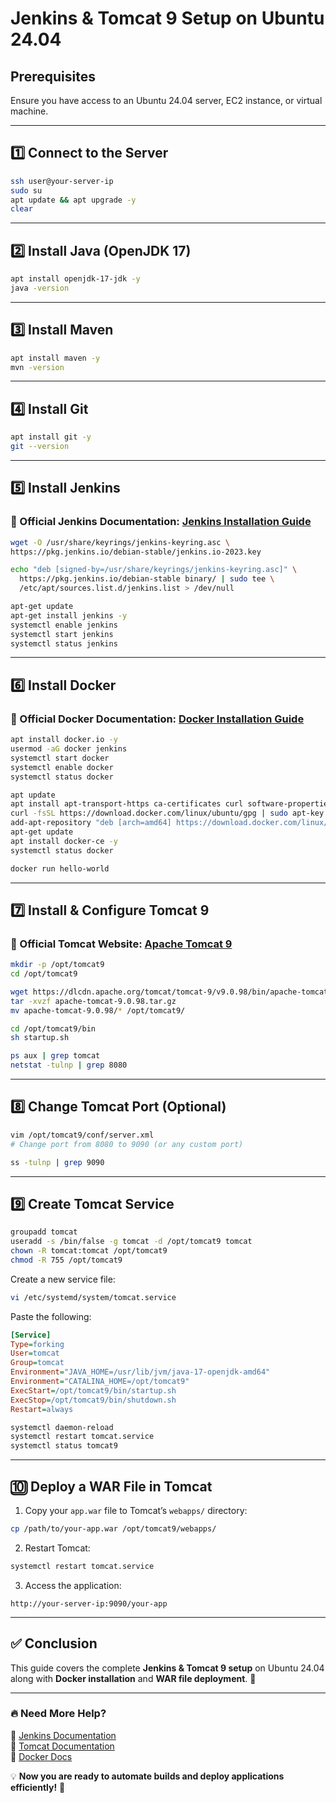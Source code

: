 # Jenkins & Tomcat 9 Setup on Ubuntu 24.04

## Prerequisites
Ensure you have access to an Ubuntu 24.04 server, EC2 instance, or virtual machine.

---

## 1️⃣ Connect to the Server
```bash
ssh user@your-server-ip
sudo su
apt update && apt upgrade -y
clear
```

---

## 2️⃣ Install Java (OpenJDK 17)
```bash
apt install openjdk-17-jdk -y
java -version
```

---

## 3️⃣ Install Maven
```bash
apt install maven -y
mvn -version
```

---

## 4️⃣ Install Git
```bash
apt install git -y
git --version
```

---

## 5️⃣ Install Jenkins
### 🔗 Official Jenkins Documentation: [Jenkins Installation Guide](https://www.jenkins.io/doc/book/installing/)
```bash
wget -O /usr/share/keyrings/jenkins-keyring.asc \
https://pkg.jenkins.io/debian-stable/jenkins.io-2023.key

echo "deb [signed-by=/usr/share/keyrings/jenkins-keyring.asc]" \
  https://pkg.jenkins.io/debian-stable binary/ | sudo tee \
  /etc/apt/sources.list.d/jenkins.list > /dev/null

apt-get update
apt-get install jenkins -y
systemctl enable jenkins
systemctl start jenkins
systemctl status jenkins
```

---

## 6️⃣ Install Docker
### 🔗 Official Docker Documentation: [Docker Installation Guide](https://docs.docker.com/engine/install/ubuntu/)
```bash
apt install docker.io -y
usermod -aG docker jenkins
systemctl start docker
systemctl enable docker
systemctl status docker

apt update
apt install apt-transport-https ca-certificates curl software-properties-common -y
curl -fsSL https://download.docker.com/linux/ubuntu/gpg | sudo apt-key add -
add-apt-repository "deb [arch=amd64] https://download.docker.com/linux/ubuntu focal stable"
apt-get update
apt install docker-ce -y
systemctl status docker

docker run hello-world
```

---

## 7️⃣ Install & Configure Tomcat 9
### 🔗 Official Tomcat Website: [Apache Tomcat 9](https://tomcat.apache.org/)

```bash
mkdir -p /opt/tomcat9
cd /opt/tomcat9

wget https://dlcdn.apache.org/tomcat/tomcat-9/v9.0.98/bin/apache-tomcat-9.0.98.tar.gz
tar -xvzf apache-tomcat-9.0.98.tar.gz
mv apache-tomcat-9.0.98/* /opt/tomcat9/

cd /opt/tomcat9/bin
sh startup.sh

ps aux | grep tomcat
netstat -tulnp | grep 8080
```

---

## 8️⃣ Change Tomcat Port (Optional)
```bash
vim /opt/tomcat9/conf/server.xml
# Change port from 8080 to 9090 (or any custom port)

ss -tulnp | grep 9090
```

---

## 9️⃣ Create Tomcat Service
```bash
groupadd tomcat
useradd -s /bin/false -g tomcat -d /opt/tomcat9 tomcat
chown -R tomcat:tomcat /opt/tomcat9
chmod -R 755 /opt/tomcat9
```

Create a new service file:
```bash
vi /etc/systemd/system/tomcat.service
```
Paste the following:
```ini
[Service]
Type=forking
User=tomcat
Group=tomcat
Environment="JAVA_HOME=/usr/lib/jvm/java-17-openjdk-amd64"
Environment="CATALINA_HOME=/opt/tomcat9"
ExecStart=/opt/tomcat9/bin/startup.sh
ExecStop=/opt/tomcat9/bin/shutdown.sh
Restart=always
```
```bash
systemctl daemon-reload
systemctl restart tomcat.service
systemctl status tomcat9
```

---

## 🔟 Deploy a WAR File in Tomcat
1. Copy your `app.war` file to Tomcat’s `webapps/` directory:
```bash
cp /path/to/your-app.war /opt/tomcat9/webapps/
```
2. Restart Tomcat:
```bash
systemctl restart tomcat.service
```
3. Access the application:
```
http://your-server-ip:9090/your-app
```

---

## ✅ Conclusion
This guide covers the complete **Jenkins & Tomcat 9 setup** on Ubuntu 24.04 along with **Docker installation** and **WAR file deployment**. 🚀

---

### 🔥 Need More Help?
🔗 [Jenkins Documentation](https://www.jenkins.io/doc/)  
🔗 [Tomcat Documentation](https://tomcat.apache.org/tomcat-9.0-doc/)  
🔗 [Docker Docs](https://docs.docker.com/)  

💡 **Now you are ready to automate builds and deploy applications efficiently!** 🚀
